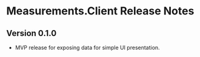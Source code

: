 # Measurements.Client Release Notes

## Version 0.1.0

- MVP release for exposing data for simple UI presentation.
